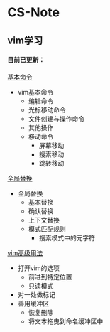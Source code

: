 # CS-Note



## vim学习

#### 目前已更新：

[基本命令](./notes/vim基本命令.md)

- vim基本命令
  - 编辑命令
  - 光标移动命令
  - 文件创建与操作命令
  - 其他操作
  - 移动命令
    - 屏幕移动
    - 搜索移动
    - 跳转移动

[全局替换](./notes/vim全局替换.md)

- 全局替换
  - 基本替换
  - 确认替换
  - 上下文替换
  - 模式匹配规则
    - 搜索模式中的元字符

[vim高级用法](./notes/vim高级用法.md)

- 打开vim的选项
  - 前进到特定位置
  - 只读模式
- 对一处做标记
- 善用缓冲区
  - 恢复删除
  - 将文本拖曳到命名缓冲区中